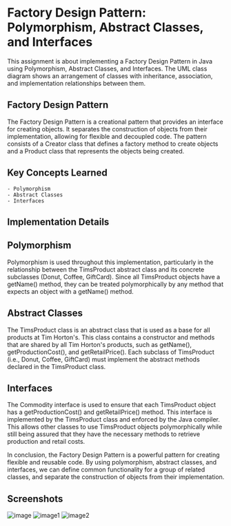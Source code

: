 # Factory Design Pattern: Polymorphism, Abstract Classes, and Interfaces

This assignment is about implementing a Factory Design Pattern in Java using Polymorphism, Abstract Classes, and Interfaces. The UML class diagram shows an arrangement of classes with inheritance, association, and implementation relationships between them.

## Factory Design Pattern

The Factory Design Pattern is a creational pattern that provides an interface for creating objects. It separates the construction of objects from their implementation, allowing for flexible and decoupled code. The pattern consists of a Creator class that defines a factory method to create objects and a Product class that represents the objects being created.

## Key Concepts Learned

    - Polymorphism
    - Abstract Classes
    - Interfaces

## Implementation Details

## Polymorphism

Polymorphism is used throughout this implementation, particularly in the relationship between the TimsProduct abstract class and its concrete subclasses (Donut, Coffee, GiftCard). Since all TimsProduct objects have a getName() method, they can be treated polymorphically by any method that expects an object with a getName() method.

## Abstract Classes

The TimsProduct class is an abstract class that is used as a base for all products at Tim Horton's. This class contains a constructor and methods that are shared by all Tim Horton's products, such as getName(), getProductionCost(), and getRetailPrice(). Each subclass of TimsProduct (i.e., Donut, Coffee, GiftCard) must implement the abstract methods declared in the TimsProduct class.

## Interfaces

The Commodity interface is used to ensure that each TimsProduct object has a getProductionCost() and getRetailPrice() method. This interface is implemented by the TimsProduct class and enforced by the Java compiler. This allows other classes to use TimsProduct objects polymorphically while still being assured that they have the necessary methods to retrieve production and retail costs.

In conclusion, the Factory Design Pattern is a powerful pattern for creating flexible and reusable code. By using polymorphism, abstract classes, and interfaces, we can define common functionality for a group of related classes, and separate the construction of objects from their implementation.

## Screenshots

![image](https://i.imgur.com/JA0hOYs.png)
![image1](https://i.imgur.com/vLppNF2.png)
![image2](https://i.imgur.com/3KSd522.png)
